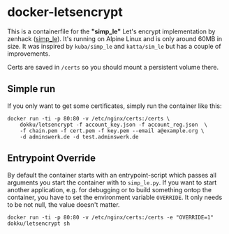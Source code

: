 # docker-letsencrypt

This is a containerfile for the **"simp_le"** Let's encrypt implementation by zenhack ([simp_le](https://github.com/zenhack/simp_le)). It's running on Alpine Linux and is only around 60MB in size.
It was inspired by `kuba/simp_le` and `katta/sim_le` but has a couple of improvements.

Certs are saved in `/certs` so you should mount a persistent volume there.

## Simple run

If you only want to get some certificates, simply run the container like this:

```shell
docker run -ti -p 80:80 -v /etc/nginx/certs:/certs \
    dokku/letsencrypt -f account_key.json -f account_reg.json  \
    -f chain.pem -f cert.pem -f key.pem --email a@example.org \
    -d adminswerk.de -d test.adminswerk.de
```

## Entrypoint Override

By default the container starts with an entrypoint-script which passes all arguments you start the container with to `simp_le.py`. If you want to start another application, e.g. for debugging or to build something ontop the container, you have to set the environment variable `OVERRIDE`. It only needs to be not null, the value doesn't matter.

```shell
docker run -ti -p 80:80 -v /etc/nginx/certs:/certs -e "OVERRIDE=1" dokku/letsencrypt sh
````
